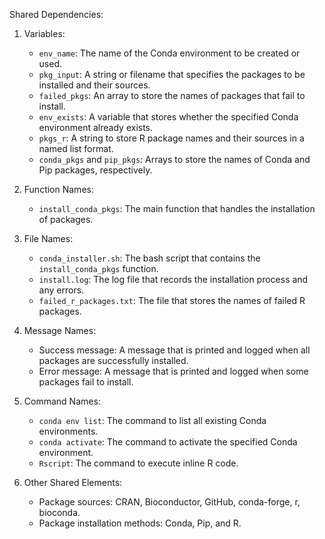 Shared Dependencies:

1. Variables:
   - `env_name`: The name of the Conda environment to be created or used.
   - `pkg_input`: A string or filename that specifies the packages to be installed and their sources.
   - `failed_pkgs`: An array to store the names of packages that fail to install.
   - `env_exists`: A variable that stores whether the specified Conda environment already exists.
   - `pkgs_r`: A string to store R package names and their sources in a named list format.
   - `conda_pkgs` and `pip_pkgs`: Arrays to store the names of Conda and Pip packages, respectively.

2. Function Names:
   - `install_conda_pkgs`: The main function that handles the installation of packages.

3. File Names:
   - `conda_installer.sh`: The bash script that contains the `install_conda_pkgs` function.
   - `install.log`: The log file that records the installation process and any errors.
   - `failed_r_packages.txt`: The file that stores the names of failed R packages.

4. Message Names:
   - Success message: A message that is printed and logged when all packages are successfully installed.
   - Error message: A message that is printed and logged when some packages fail to install.

5. Command Names:
   - `conda env list`: The command to list all existing Conda environments.
   - `conda activate`: The command to activate the specified Conda environment.
   - `Rscript`: The command to execute inline R code.

6. Other Shared Elements:
   - Package sources: CRAN, Bioconductor, GitHub, conda-forge, r, bioconda.
   - Package installation methods: Conda, Pip, and R.